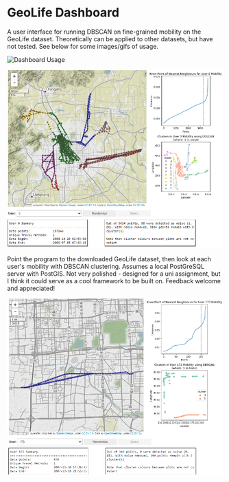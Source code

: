 # GeoLife Dashboard
A user interface for running DBSCAN on fine-grained mobility on the GeoLife dataset. Theoretically can be applied to other datasets, but have not tested. See below for some images/gifs of usage.

![Dashboard Usage](https://github.com/Yozpoz64/geolife-dashboard/blob/20680cf257692c3ce2574041c173719cdce3511b/examples/dashboardusage.gif)

![Dashboard Usage - Example of User 0](https://github.com/Yozpoz64/geolife-dashboard/blob/debd337b4d5897591dd75ebda2483a964bb8404c/examples/db_user0.PNG)

Point the program to the downloaded GeoLife dataset, then look at each user's mobility with DBSCAN clustering. Assumes a local PostGreSQL server with PostGIS.
Not very polished - designed for a uni assignment, but I think it could serve as a cool framework to be built on. Feedback welcome and appreciated!

![Dashboard Usage - Example of User 173 Zoomed In](https://github.com/Yozpoz64/geolife-dashboard/blob/debd337b4d5897591dd75ebda2483a964bb8404c/examples/db_user173_zoom.PNG)

